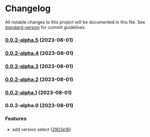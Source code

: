 # Changelog

All notable changes to this project will be documented in this file. See [standard-version](https://github.com/conventional-changelog/standard-version) for commit guidelines.

### [0.0.2-alpha.5](https://github.com/isubo-org/version/compare/v0.0.2-alpha.4...v0.0.2-alpha.5) (2023-08-01)

### [0.0.2-alpha.4](https://github.com/isubo-org/version/compare/v0.0.2-alpha.2...v0.0.2-alpha.4) (2023-08-01)

### [0.0.2-alpha.3](https://github.com/isubo-org/version/compare/v0.0.2-alpha.2...v0.0.2-alpha.3) (2023-08-01)

### [0.0.2-alpha.2](https://github.com/isubo-org/version/compare/v0.0.2-alpha.1...v0.0.2-alpha.2) (2023-08-01)

### [0.0.2-alpha.1](https://github.com/isubo-org/version/compare/v0.0.2-alpha.0...v0.0.2-alpha.1) (2023-08-01)

### 0.0.2-alpha.0 (2023-08-01)


### Features

* add version select ([2903e16](https://github.com/isubo-org/version/commit/2903e1675b2c7de687ed0659647c87f5e7fe1f6c))
